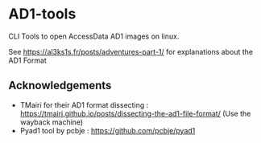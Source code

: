# AD1-tools
CLI Tools to open AccessData AD1 images on linux.

See https://al3ks1s.fr/posts/adventures-part-1/ for explanations about the AD1 Format

## Acknowledgements 

- TMairi for their AD1 format dissecting : https://tmairi.github.io/posts/dissecting-the-ad1-file-format/ (Use the wayback machine)
- Pyad1 tool by pcbje : https://github.com/pcbje/pyad1
